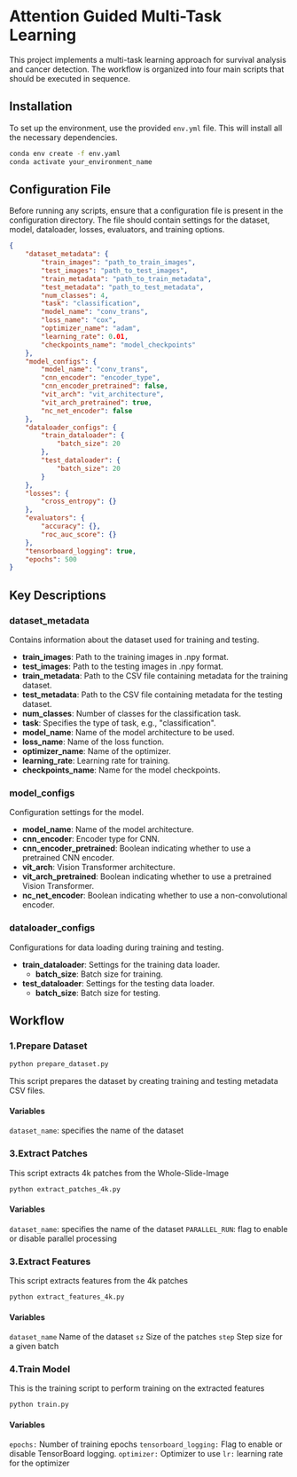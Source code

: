 # Attention Guided Multi-Task Learning

This project implements a multi-task learning approach for survival analysis and cancer detection. The workflow is organized into four main scripts that should be executed in sequence.

## Installation

To set up the environment, use the provided `env.yml` file. This will install all the necessary dependencies.

``` bash
conda env create -f env.yaml
conda activate your_environment_name
```

## Configuration File

Before running any scripts, ensure that a configuration file is present in the configuration directory. The file should contain settings for the dataset, model, dataloader, losses, evaluators, and training options.

```json
{
    "dataset_metadata": {
        "train_images": "path_to_train_images",
        "test_images": "path_to_test_images",
        "train_metadata": "path_to_train_metadata",
        "test_metadata": "path_to_test_metadata",
        "num_classes": 4,
        "task": "classification",
        "model_name": "conv_trans",
        "loss_name": "cox",
        "optimizer_name": "adam",
        "learning_rate": 0.01,
        "checkpoints_name": "model_checkpoints"
    },
    "model_configs": {
        "model_name": "conv_trans",
        "cnn_encoder": "encoder_type",
        "cnn_encoder_pretrained": false,
        "vit_arch": "vit_architecture",
        "vit_arch_pretrained": true,
        "nc_net_encoder": false
    },
    "dataloader_configs": {
        "train_dataloader": {
            "batch_size": 20
        },
        "test_dataloader": {
            "batch_size": 20
        }
    },
    "losses": {
        "cross_entropy": {}
    },
    "evaluators": {
        "accuracy": {},
        "roc_auc_score": {}
    },
    "tensorboard_logging": true,
    "epochs": 500
}
```

## Key Descriptions

### dataset_metadata
Contains information about the dataset used for training and testing.

- **train_images**: Path to the training images in .npy format.
- **test_images**: Path to the testing images in .npy format.
- **train_metadata**: Path to the CSV file containing metadata for the training dataset.
- **test_metadata**: Path to the CSV file containing metadata for the testing dataset.
- **num_classes**: Number of classes for the classification task.
- **task**: Specifies the type of task, e.g., "classification".
- **model_name**: Name of the model architecture to be used.
- **loss_name**: Name of the loss function.
- **optimizer_name**: Name of the optimizer.
- **learning_rate**: Learning rate for training.
- **checkpoints_name**: Name for the model checkpoints.

### model_configs
Configuration settings for the model.

- **model_name**: Name of the model architecture.
- **cnn_encoder**: Encoder type for CNN.
- **cnn_encoder_pretrained**: Boolean indicating whether to use a pretrained CNN encoder.
- **vit_arch**: Vision Transformer architecture.
- **vit_arch_pretrained**: Boolean indicating whether to use a pretrained Vision Transformer.
- **nc_net_encoder**: Boolean indicating whether to use a non-convolutional encoder.

### dataloader_configs
Configurations for data loading during training and testing.

- **train_dataloader**: Settings for the training data loader.
  - **batch_size**: Batch size for training.
- **test_dataloader**: Settings for the testing data loader.
  - **batch_size**: Batch size for testing.

###


## Workflow

### 1.Prepare Dataset

```bash
python prepare_dataset.py
```
This script prepares the dataset by creating training and testing metadata CSV files.

#### Variables
`dataset_name`: specifies the name of the dataset

### 3.Extract Patches

This script extracts 4k patches from the Whole-Slide-Image

```bash
python extract_patches_4k.py
```
#### Variables
`dataset_name`: specifies the name of the dataset
`PARALLEL_RUN`: flag to enable or disable parallel processing

### 3.Extract Features

This script extracts features from the 4k patches

```bash
python extract_features_4k.py
```

#### Variables

`dataset_name` Name of the dataset
`sz` Size of the patches
`step` Step size for a given batch

### 4.Train Model

This is the training script to perform training on the extracted features

```bash
python train.py
```

#### Variables
`epochs:` Number of training epochs
`tensorboard_logging:` Flag to enable or disable TensorBoard logging.
`optimizer:`  Optimizer to use
`lr:` learning rate for the optimizer
